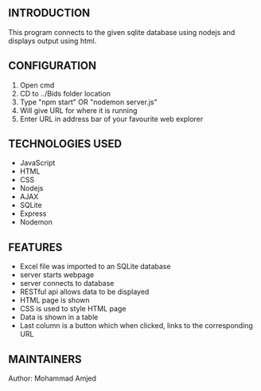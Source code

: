 INTRODUCTION
------------

This program connects to the given sqlite database using nodejs and displays output using html.

CONFIGURATION
-------------
1. Open cmd 
2. CD to ../Bids folder location
3. Type "npm start" OR "nodemon server.js"
4. Will give URL for where it is running
5. Enter URL in address bar of your favourite web explorer 

TECHNOLOGIES USED
-----------------
- JavaScript
- HTML
- CSS
- Nodejs
- AJAX
- SQLite
- Express
- Nodemon

FEATURES
--------
- Excel file was imported to an SQLite database
- server starts webpage
- server connects to database
- RESTful api allows data to be displayed
- HTML page is shown
- CSS is used to style HTML page
- Data is shown in a table
- Last column is a button which when clicked, links to the corresponding URL

MAINTAINERS
-----------
Author: Mohammad Amjed


